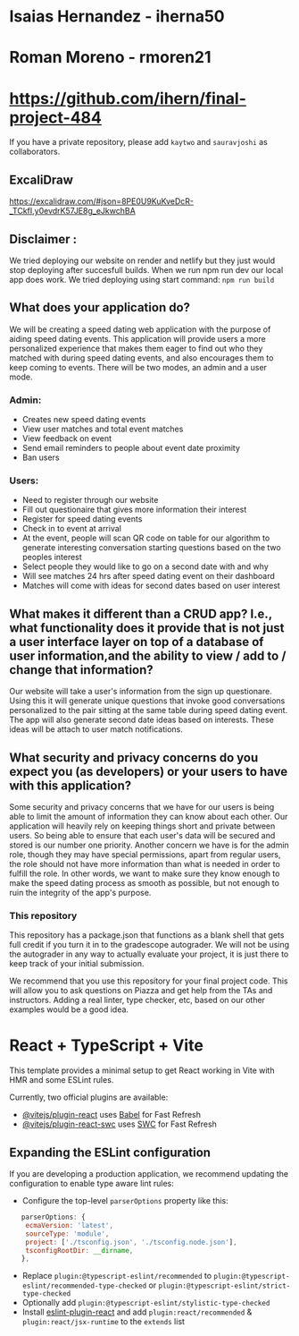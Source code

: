 # Isaias Hernandez - iherna50

# Roman Moreno - rmoren21

# https://github.com/ihern/final-project-484

If you have a private repository, please add `kaytwo` and `sauravjoshi` as collaborators.

## ExcaliDraw 
https://excalidraw.com/#json=8PE0U9KuKveDcR-_TCkfI,y0evdrK57JE8g_eJkwchBA 
## Disclaimer : 
We tried deploying our website on render and netlify but they just would stop deploying after succesfull builds. 
When we run npm run dev our local app does work. We tried deploying using start command: ```npm run build```

## What does your application do?

We will be creating a speed dating web application with the purpose of aiding speed dating events.
This application will provide users a more personalized experience that makes them eager to find out who they matched with during speed dating events, and also encourages them to keep coming to events.
There will be two modes, an admin and a user mode.

### Admin:

- Creates new speed dating events
- View user matches and total event matches
- View feedback on event
- Send email reminders to people about event date proximity
- Ban users

### Users:

- Need to register through our website
- Fill out questionaire that gives more information their interest
- Register for speed dating events
- Check in to event at arrival
- At the event, people will scan QR code on table for our algorithm to generate interesting conversation starting questions based on the two peoples interest
- Select people they would like to go on a second date with and why
- Will see matches 24 hrs after speed dating event on their dashboard
- Matches will come with ideas for second dates based on user interest

## What makes it different than a CRUD app? I.e., what functionality does it provide that is not just a user interface layer on top of a database of user information,and the ability to view / add to / change that information?

Our website will take a user's information from the sign up questionare. Using this it will generate unique questions that invoke good conversations personalized to the pair sitting at the same table during speed dating event.
The app will also generate second date ideas based on interests. These ideas will be attach to user match notifications.

## What security and privacy concerns do you expect you (as developers) or your users to have with this application?

Some security and privacy concerns that we have for our users is being able to limit the amount of information they can know about each other. Our application will heavily rely on keeping things short and private between users. So being able to
ensure that each user's data will be secured and stored is our number one priority. Another concern we have is for the admin role, though they may have special permissions, apart from regular users, the role should not have more information than
what is needed in order to fulfill the role. In other words, we want to make sure they know enough to make the speed dating process as smooth as possible, but not enough to ruin the integrity of the app's purpose.

### This repository

This repository has a package.json that functions as a blank shell that gets full credit if you turn it in to the gradescope autograder. We will not be using the autograder in any way to actually evaluate your project, it is just there to keep track of your initial submission.

We recommend that you use this repository for your final project code. This will allow you to ask questions on Piazza and get help from the TAs and instructors. Adding a real linter, type checker, etc, based on our other examples would be a good idea.

# React + TypeScript + Vite

This template provides a minimal setup to get React working in Vite with HMR and some ESLint rules.

Currently, two official plugins are available:

- [@vitejs/plugin-react](https://github.com/vitejs/vite-plugin-react/blob/main/packages/plugin-react/README.md) uses [Babel](https://babeljs.io/) for Fast Refresh
- [@vitejs/plugin-react-swc](https://github.com/vitejs/vite-plugin-react-swc) uses [SWC](https://swc.rs/) for Fast Refresh

## Expanding the ESLint configuration

If you are developing a production application, we recommend updating the configuration to enable type aware lint rules:

- Configure the top-level `parserOptions` property like this:

```js
   parserOptions: {
    ecmaVersion: 'latest',
    sourceType: 'module',
    project: ['./tsconfig.json', './tsconfig.node.json'],
    tsconfigRootDir: __dirname,
   },
```

- Replace `plugin:@typescript-eslint/recommended` to `plugin:@typescript-eslint/recommended-type-checked` or `plugin:@typescript-eslint/strict-type-checked`
- Optionally add `plugin:@typescript-eslint/stylistic-type-checked`
- Install [eslint-plugin-react](https://github.com/jsx-eslint/eslint-plugin-react) and add `plugin:react/recommended` & `plugin:react/jsx-runtime` to the `extends` list
